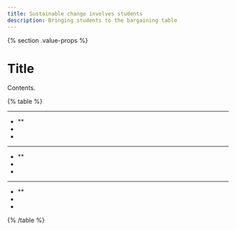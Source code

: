 ```yaml
---
title: Sustainable change involves students
description: Bringing students to the bargaining table
---
```



{% section .value-props %}

# Title

Contents.



{% table %}

---

- **
- 
- 

---

- **
- 
- 

---

- **
- 
- 

{% /table %}
